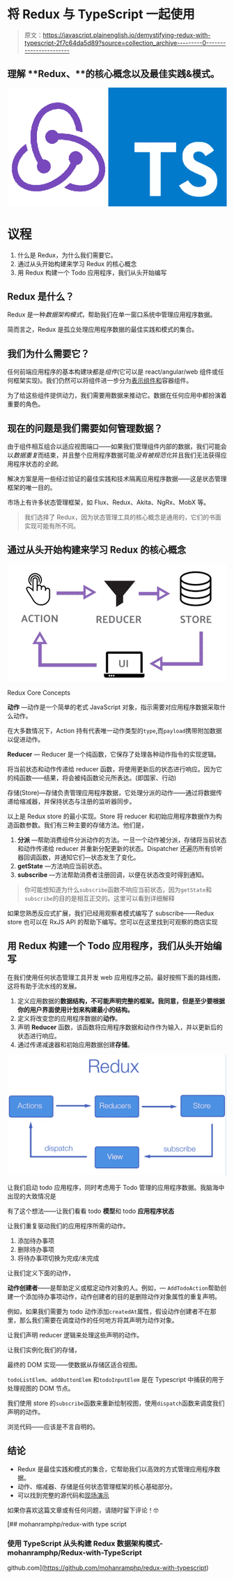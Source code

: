 # 将 Redux 与 TypeScript 一起使用

> 原文：<https://javascript.plainenglish.io/demystifying-redux-with-typescript-2f7c64da5d89?source=collection_archive---------0----------------------->

## 理解 **Redux、**的核心概念以及最佳实践&模式。

![](img/77b68983c7642f903d714dff40e32f8a.png)

# 议程

1.  什么是 Redux，为什么我们需要它。
2.  通过从头开始构建来学习 Redux 的核心概念
3.  用 Redux 构建一个 Todo 应用程序，我们从头开始编写

## Redux 是什么？

Redux 是一种*数据架构模式*，帮助我们在单一窗口系统中管理应用程序数据。

简而言之，Redux 是孤立处理应用程序数据的最佳实践和模式的集合。

## 我们为什么需要它？

任何前端应用程序的基本构建块都是*组件*(它可以是 react/angular/web 组件或任何框架实现)。我们仍然可以将组件进一步分为[表示组件和](https://medium.com/@dan_abramov/smart-and-dumb-components-7ca2f9a7c7d0)容器组件。

为了给这些组件提供动力，我们需要用数据来推动它。数据在任何应用中都扮演着重要的角色。

## **现在的问题是我们需要如何管理数据？**

由于组件相互组合以适应视图端口——如果我们管理组件内部的数据，我们可能会以*数据重复*而结束，并且整个应用程序数据可能*没有被规范化*并且我们无法获得应用程序状态的*全貌*。

解决方案是用一些经过验证的最佳实践和技术隔离应用程序数据——这是状态管理框架的唯一目的。

市场上有许多状态管理框架，如 Flux、Redux、Akita、NgRx、MobX 等。

> 我们选择了 Redux，因为状态管理工具的核心概念是通用的，它们的书面实现可能有所不同。

## 通过从头开始构建来学习 Redux 的核心概念

![](img/8d3314c69fa885cc780d9021b9fae1c8.png)

Redux Core Concepts

**动作** —动作是一个简单的老式 JavaScript 对象，指示需要对应用程序数据采取什么动作。

在大多数情况下，Action 持有代表唯一动作类型的`type`,而`payload`携带附加数据以促进动作。

**Reducer** — Reducer 是一个纯函数，它保存了处理各种动作指令的实现逻辑。

将当前状态和动作传递给 reducer 函数，将使用更新后的状态进行响应。因为它的纯函数——结果，将会被纯函数论元所表达。(即国家、行动)

存储(Store)—存储负责管理应用程序数据，它处理分派的动作——通过将数据传递给缩减器，并保持状态与注册的监听器同步。

以上是 Redux store 的最小实现。Store 将 reducer 和初始应用程序数据作为构造函数参数。我们有三种主要的存储方法。他们是，

1.  **分派** —帮助消费组件分派动作的方法。一旦一个动作被分派，存储将当前状态和动作传递给 reducer 并重新分配更新的状态。Dispatcher 还遍历所有侦听器回调函数，并通知它们—状态发生了变化。
2.  **getState** —方法响应当前状态。
3.  **subscribe** —方法帮助消费者注册回调，以便在状态改变时得到通知。

> 你可能想知道为什么`subscribe`函数不响应当前状态，因为`getState`和`subscribe`的目的是相互正交的。这里可以看到详细解释

如果您熟悉反应式扩展，我们已经用观察者模式编写了 subscribe——Redux store 也可以在 RxJS API 的帮助下编写。您可以在这里找到可观察的商店实现

## 用 Redux 构建一个 Todo 应用程序，我们从头开始编写

在我们使用任何状态管理工具开发 web 应用程序之前。最好按照下面的路线图，这将有助于流水线的发展。

1.  定义应用数据的**数据结构，不可能声明完整的框架。我同意，但是至少要根据你的用户界面使用计划来构建最小的结构。**
2.  定义将改变您的应用程序数据的**动作**。
3.  声明 **Reducer** 函数，该函数将应用程序数据和动作作为输入，并以更新后的状态进行响应。
4.  通过传递减速器和初始应用数据创建**存储**。

![](img/8566d2bff67002f07c0de5b250bc3c96.png)

让我们启动 todo 应用程序，同时考虑用于 Todo 管理的应用程序数据。我脑海中出现的大致情况是

有了这个想法——让我们看看 todo **模型**和 todo **应用程序状态**

让我们重复驱动我们的应用程序所需的动作。

1.  添加待办事项
2.  删除待办事项
3.  将待办事项切换为完成/未完成

让我们定义下面的动作，

**动作创建者**——是帮助定义或框定动作对象的人。例如，— `AddTodoAction`帮助创建一个添加待办事项动作，动作创建者的目的是删除动作对象属性的重复声明。

例如，如果我们需要为 todo 动作添加`createdAt`属性，假设动作创建者不在那里，那么我们需要在调度动作的任何地方将其声明为动作对象。

让我们声明 reducer 逻辑来处理这些声明的动作。

让我们实例化我们的存储，

最终的 DOM 实现——使数据从存储区适合视图。

`todoListElem`、`addButtonElem` 和`todoInputElem` 是在 Typescript 中捕获的用于处理视图的 DOM 节点。

我们使用 store 的`subscribe`函数来重新绘制视图，使用`dispatch`函数来调度我们声明的动作。

浏览代码——应该是不言自明的。

## 结论

*   Redux 是最佳实践和模式的集合，它帮助我们以高效的方式管理应用程序数据。
*   动作、缩减器、存储是任何状态管理框架的核心基础部分。
*   可以找到完整的源代码和[现场演示](https://mohanramphp.github.io/redux-with-typescript/)

如果你喜欢这篇文章或有任何问题，请随时留下评论！🤓

[](https://github.com/mohanramphp/redux-with-typescript) [## mohanramphp/redux-with type script

### 使用 TypeScript 从头构建 Redux 数据架构模式-mohanramphp/Redux-with-TypeScript

github.com](https://github.com/mohanramphp/redux-with-typescript)